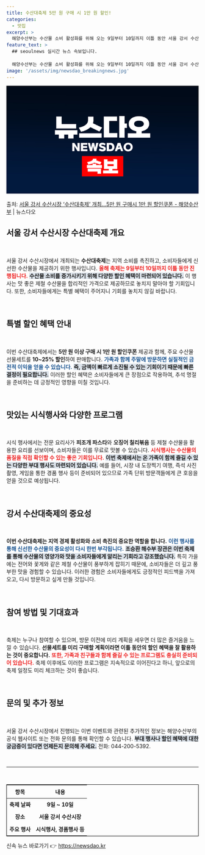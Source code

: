 ```yaml
---
title: 수산대축제 5만 원 구매 시 1만 원 할인!
categories:
  - 맛집
excerpt: >
  해양수산부는 수산물 소비 활성화를 위해 오는 9일부터 10일까지 이틀 동안 서울 강서 수산시장에서 수산대축제…
feature_text: >
  ## seoulnews 실시간 뉴스 속보입니다.

  해양수산부는 수산물 소비 활성화를 위해 오는 9일부터 10일까지 이틀 동안 서울 강서 수산시장에서 수산대축제…
image: '/assets/img/newsdao_breakingnews.jpg'
---
```


![뉴스다오 속보](/assets/img/newsdao_breakingnews.jpg)

<p>출처: <a href="https://newsdao.kr/1846" rel="dofollow">서울 강서 수산시장 ‘수산대축제’ 개최…5만 원 구매시 1만 원 할인쿠폰 - 해양수산부</a> | 뉴스다오</p>

<h2 data-ke-size="size26">서울 강서 수산시장 수산대축제 개요</h2>

<p data-ke-size="size16">&nbsp;</p>

서울 강서 수산시장에서 개최되는 <b>수산대축제</b>는 지역 소비를 촉진하고, 소비자들에게 신선한 수산물을 제공하기 위한 행사입니다. <b><span style="color: #ee2323;">올해 축제는 9일부터 10일까지 이틀 동안 진행됩니다.</span></b> <b><span style="background-color: #21538527;">수산물 소비를 증가시키기 위해 다양한 할인 혜택이 마련되어 있습니다.</span></b> 이 행사는 맛 좋은 제철 수산물을 합리적인 가격으로 제공하므로 놓치지 말아야 할 기회입니다. 또한, 소비자들에게는 특별 혜택이 주어지니 기회를 놓치지 않길 바랍니다. 

<p data-ke-size="size16">&nbsp;</p>

<h2 data-ke-size="size26">특별 할인 혜택 안내</h2>

<p data-ke-size="size16">&nbsp;</p>

이번 수산대축제에서는 **5만 원 이상 구매 시 1만 원 할인쿠폰** 제공과 함께, 주요 수산물 선물세트를 **10~25% 할인**하여 판매합니다. <b><span style="color: #1a5490;">가족과 함께 주말에 방문하면 실질적인 금전적 이익을 얻을 수 있습니다.</span></b> <b><span style="background-color: #21538527;">즉, 금액이 빠르게 소진될 수 있는 기회이기 때문에 빠른 결정이 필요합니다.</span></b> 이러한 할인 혜택은 소비자들에게 큰 장점으로 작용하여, 추석 명절을 준비하는 데 긍정적인 영향을 미칠 것입니다.

<p data-ke-size="size16">&nbsp;</p>

<h2 data-ke-size="size26">맛있는 시식행사와 다양한 프로그램</h2>

<p data-ke-size="size16">&nbsp;</p>

시식 행사에서는 전문 요리사가 <b>피조개 파스타</b>와 <b>오징어 칠리볶음</b> 등 제철 수산물을 활용한 요리를 선보이며, 소비자들은 이를 무료로 맛볼 수 있습니다. <b><span style="color: #ee2323;">시식행사는 수산물의 품질을 직접 확인할 수 있는 좋은 기회입니다.</span></b> <b><span style="background-color: #21538527;">이번 축제에서는 온 가족이 함께 즐길 수 있는 다양한 부대 행사도 마련되어 있습니다.</span></b> 예를 들어, 시장 내 도장찍기 여행, 즉석 사진촬영, 게임을 통한 경품 행사 등이 준비되어 있으므로 가족 단위 방문객들에게 큰 호응을 얻을 것으로 예상됩니다.

<p data-ke-size="size16">&nbsp;</p>

<h2 data-ke-size="size26">강서 수산대축제의 중요성</h2>

<p data-ke-size="size16">&nbsp;</p>

<strong>이번 수산대축제는 지역 경제 활성화와 소비 촉진의 중요한 역할을 합니다.</strong> <b><span style="color: #1a5490;">이런 행사를 통해 신선한 수산물의 중요성이 다시 한번 부각됩니다.</span></b> <b><span style="background-color: #21538527;">조승환 해수부 장관은 이번 축제를 통해 수산물의 영양가와 맛을 소비자들에게 알리는 기회라고 강조했습니다.</span></b> 특히 가을에는 전어와 꽃게와 같은 제철 수산물이 풍부하게 잡히기 때문에, 소비자들은 더 깊고 풍부한 맛을 경험할 수 있습니다. 이러한 경험은 소비자들에게도 긍정적인 피드백을 가져오고, 다시 방문하고 싶게 만들 것입니다.

<p data-ke-size="size16">&nbsp;</p>

<h2 data-ke-size="size26">참여 방법 및 기대효과</h2>

<p data-ke-size="size16">&nbsp;</p>

축제는 누구나 참여할 수 있으며, 방문 이전에 미리 계획을 세우면 더 많은 즐거움을 느낄 수 있습니다. <b>선물세트를 미리 구매할 계획이라면 이틀 동안의 할인 혜택을 잘 활용하는 것이 중요합니다.</b> <b><span style="color: #ee2323;">또한, 가족과 친구들과 함께 즐길 수 있는 프로그램도 충실히 준비되어 있습니다.</span></b> 축제 이후에도 이러한 프로그램은 지속적으로 이어진다고 하니, 앞으로의 축제 일정도 미리 체크하는 것이 좋습니다.

<p data-ke-size="size16">&nbsp;</p>

<h2 data-ke-size="size26">문의 및 추가 정보</h2>

<p data-ke-size="size16">&nbsp;</p>

서울 강서 수산시장에서 진행되는 이번 이벤트와 관련된 추가적인 정보는 해양수산부의 공식 웹사이트 또는 전화 문의를 통해 확인할 수 있습니다. <b><span style="background-color: #21538527;">부대 행사나 할인 혜택에 대한 궁금증이 있다면 언제든지 문의해 주세요.</span></b> 전화: 044-200-5392.

<p data-ke-size="size16">&nbsp;</p>

<hr />

<p data-ke-size="size16">&nbsp;</p>

<table style="width: 100%; border-collapse: collapse; border: 1px solid #000;">
    <thead>
        <tr>
            <th style="text-align: center; height: 27px;"><b>항목</b></th>
            <th style="text-align: center; height: 27px;"><b>내용</b></th>
        </tr>
    </thead>
    <tbody>
        <tr>
            <td style="text-align: center; height: 27px;"><b>축제 날짜</b></td>
            <td style="text-align: center; height: 27px;"><b>9일 ~ 10일</b></td>
        </tr>
        <tr>
            <td style="text-align: center; height: 27px;"><b>장소</b></td>
            <td style="text-align: center; height: 27px;"><b>서울 강서 수산시장</b></td>
        </tr>
        <tr>
            <td style="text-align: center; height: 27px;"><b>주요 행사</b></td>
            <td style="text-align: center; height: 27px;"><b>시식행사, 경품행사 등</b></td>
        </tr>
    </tbody>
</table>

<p data-ke-size="size16"></p>
 

신속 뉴스 바로가기 👉 <a href="https://newsdao.kr" rel="dofollow">https://newsdao.kr</a>


